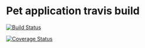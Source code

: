 # Pet application travis build

[![Build Status](https://travis-ci.org/Njaya2019/pet_app.svg?branch=master)](https://travis-ci.org/Njaya2019/pet_app)

[![Coverage Status](https://coveralls.io/repos/github/Njaya2019/pet_app/badge.svg?branch=master)](https://coveralls.io/github/Njaya2019/pet_app?branch=master)